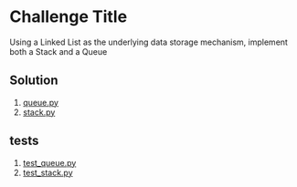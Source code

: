 # Challenge Title

Using a Linked List as the underlying data storage mechanism, implement both a Stack and a Queue

## Solution
1.  [queue.py](/stack_queue/queue.py)
2.  [stack.py](/stack_queue/stack.py)

## tests
1.  [test_queue.py](/tests/test_queue.py)
2.  [test_stack.py](/tests/test_stack.py)
